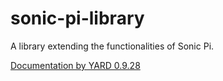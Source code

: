 # sonic-pi-library
A library extending the functionalities of Sonic Pi.

[Documentation by YARD 0.9.28](doc\index.html)